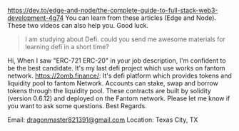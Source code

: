 https://dev.to/edge-and-node/the-complete-guide-to-full-stack-web3-development-4g74
You can learn from these articles (Edge and Node).
These two videos can also help you.
Good luck.

>I am studying about Defi.
>could you send me awesome materials for learning defi in a short time?


Hi, When I saw "ERC-721 ERC-20" in your job description, I'm confident to be the best candidate.
It's my last defi project which use works on fantom network. 
https://2omb.finance/: It's defi platform which provides tokens and liquidity pool to fantom Network.
Accounts can stake, swap and borrow tokens through the liquidity pool.
These contracts are built by solidity (version 0.6.12) and deployed on the Fantom network.
Please let me know if you want to ask some questions.
Best Regards.


Email:
dragonmaster821391@gmail.com
Location:
Texas City, TX



